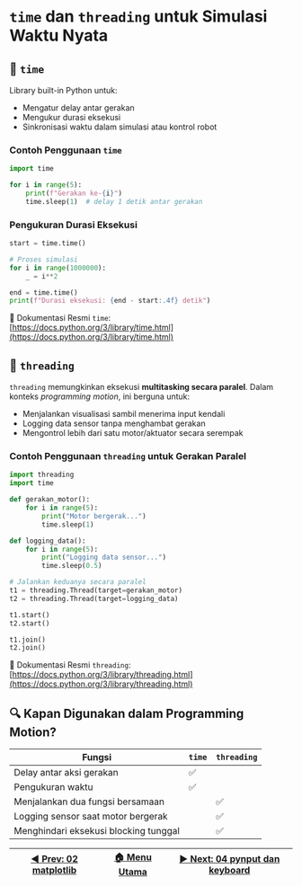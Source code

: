 #  `time` dan `threading` untuk Simulasi Waktu Nyata

## 📌 `time`
Library built-in Python untuk:
- Mengatur delay antar gerakan
- Mengukur durasi eksekusi
- Sinkronisasi waktu dalam simulasi atau kontrol robot

### Contoh Penggunaan `time`
```python
import time

for i in range(5):
    print(f"Gerakan ke-{i}")
    time.sleep(1)  # delay 1 detik antar gerakan
```

### Pengukuran Durasi Eksekusi
```python
start = time.time()

# Proses simulasi
for i in range(1000000):
    _ = i**2

end = time.time()
print(f"Durasi eksekusi: {end - start:.4f} detik")
```

📄 Dokumentasi Resmi `time`:  
[https://docs.python.org/3/library/time.html](https://docs.python.org/3/library/time.html)

## 📌 `threading`
`threading` memungkinkan eksekusi **multitasking secara paralel**. Dalam konteks *programming motion*, ini berguna untuk:

- Menjalankan visualisasi sambil menerima input kendali
- Logging data sensor tanpa menghambat gerakan
- Mengontrol lebih dari satu motor/aktuator secara serempak

### Contoh Penggunaan `threading` untuk Gerakan Paralel
```python
import threading
import time

def gerakan_motor():
    for i in range(5):
        print("Motor bergerak...")
        time.sleep(1)

def logging_data():
    for i in range(5):
        print("Logging data sensor...")
        time.sleep(0.5)

# Jalankan keduanya secara paralel
t1 = threading.Thread(target=gerakan_motor)
t2 = threading.Thread(target=logging_data)

t1.start()
t2.start()

t1.join()
t2.join()
```

📄 Dokumentasi Resmi `threading`:  
[https://docs.python.org/3/library/threading.html](https://docs.python.org/3/library/threading.html)

## 🔍 Kapan Digunakan dalam Programming Motion?

| Fungsi                                | `time` | `threading` |
| ------------------------------------- | ------ | ----------- |
| Delay antar aksi gerakan              | ✅      |             |
| Pengukuran waktu                      | ✅      |             |
| Menjalankan dua fungsi bersamaan      |        | ✅           |
| Logging sensor saat motor bergerak    |        | ✅           |
| Menghindari eksekusi blocking tunggal |        | ✅           |

| [◀️ Prev: 02 matplotlib](/02_matplotlib/) | [🏠 Menu Utama](/) | [▶️ Next: 04 pynput dan keyboard](/04_pynput_keyboard/) |
| ---------------------------------------- | ----------------- | ------------------------------------------------------ |